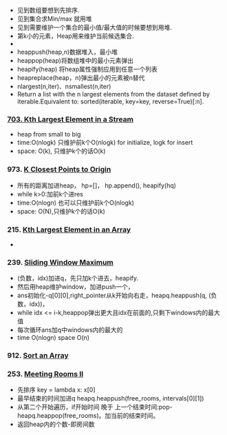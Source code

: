 - 见到数组要想到先排序.
- 见到集合求Min/max 就用堆
- 见到需要维护一个集合的最小值/最大值的时候要想到用堆.
- 第k小的元素，Heap用来维护当前候选集合.
- 
- heappush(heap,n)数据堆入，最小堆
- heappop(heap)将数组堆中的最小元素弹出
- heapify(heap) 将heap属性强制应用到任意一个列表
- heapreplace(heap，n)弹出最小的元素被n替代
- nlargest(n,iter)、nsmallest(n,iter)
- Return a list with the n largest elements from the dataset defined by iterable.Equivalent to: sorted(iterable, key=key, reverse=True)[:n].

### [703. Kth Largest Element in a Stream](https://github.com/liangliang1120/leetcode/blob/main/solutions/703-Kth-Largest-Element-in-a-Stream.py)
- heap from small to big
- time:O(nlogk) 只维护前k个O(nlogk) for initialize, logk for insert
- space: O(k), 只维护k个的话O(k)


### 973. [K Closest Points to Origin](https://github.com/liangliang1120/leetcode/blob/main/solutions/Heap_973.py)
- 所有的距离加进heap， hp=[]， hp.append(), heapify(hq)
- while k>0:加前k个进res
- time:O(nlogn) 也可以只维护前k个O(nlogk)
- space: O(N),只维护k个的话O(k)

### 215. [Kth Largest Element in an Array](https://github.com/liangliang1120/leetcode/blob/main/solutions/Heap_215.py)
- 


### 239. [Sliding Window Maximum](https://github.com/liangliang1120/leetcode/blob/main/solutions/Heap_239.py)
- (负数，idx)加进q，先只加k个进去，heapify.  
- 然后用heap维护window，加进push一个，
- ans初始化-q[0][0],right_pointer从k开始向右走，heapq.heappush(q, (负数，idx))，
- while idx <= i-k,heappop弹出更大且idx在前面的,只剩下windows内的最大值
- 每次循环ans加q中windows内的最大的
- time O(nlogn) space O(n)

### 912. [Sort an Array](https://github.com/liangliang1120/leetcode/blob/main/solutions/Heap_912.py)

### 253. [Meeting Rooms II](https://github.com/liangliang1120/leetcode/blob/main/solutions/Heap_253.py)
- 先排序 key = lambda x: x[0]
- 最早结束的时间加进q   heapq.heappush(free_rooms, intervals[0][1])
- 从第二个开始遍历，if开始时间 晚于 上一个结束时间:pop-heapq.heappop(free_rooms)。加当前的结束时间。
- 返回heap内的个数-即房间数




